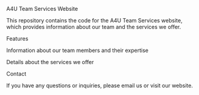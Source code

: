 A4U Team Services Website

This repository contains the code for the A4U Team Services website, which provides information about our team and the services we offer. 

Features

Information about our team members and their expertise

Details about the services we offer

Contact

If you have any questions or inquiries, please email us or visit our website.
